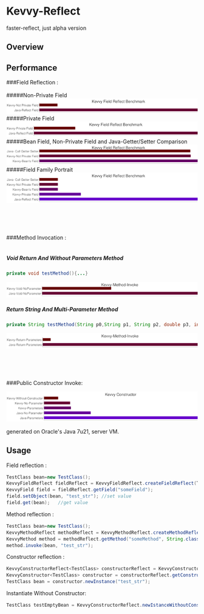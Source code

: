 # Kevvy-Reflect
faster-reflect, just alpha version

## Overview


## Performance
###Field Reflection :
<br><br>
#####Non-Private Field
![image](https://github.com/alimuya/kevvy-reflect/raw/master/build/res/benchmark/field/field_not_private_jdk7.png)
<br>
#####Private Field
![image](https://github.com/alimuya/kevvy-reflect/raw/master/build/res/benchmark/field/field_private_jdk7.png)
<br>
#####Bean Field, Non-Private Field and Java-Getter/Setter Comparison
![image](https://github.com/alimuya/kevvy-reflect/raw/master/build/res/benchmark/field/field_bean_public_gs_jdk7.png)
<br>
#####Field Family Portrait
![image](https://github.com/alimuya/kevvy-reflect/raw/master/build/res/benchmark/field/field_all_jdk7.png)


<br><br><br>

###Method Invocation :
<br><br>
##### Void Return And Without Parameters Method 
```java
private void testMethod(){...}
```
![image](https://github.com/alimuya/kevvy-reflect/raw/master/build/res/benchmark/method/method_void_nop_jdk7.png)
<br>
##### Return String And Multi-Parameter Method
```java
private String testMethod(String p0,String p1, String p2, double p3, int p4){...}
```
![image](https://github.com/alimuya/kevvy-reflect/raw/master/build/res/benchmark/method/method_return_ps_jdk7.png)

<br><br><br>

###Public Constructor Invoke:

![image](https://github.com/alimuya/kevvy-reflect/raw/master/build/res/benchmark/constructor/jdk7_constructor_all.png)


generated on Oracle's Java 7u21, server VM.

## Usage

Field reflection :

```java
TestClass bean=new TestClass();
KevvyFieldReflect fieldReflect = KevvyFieldReflect.createFieldReflect(TestClass.class);
KevvyField field = fieldReflect.getField("someField");
field.setObject(bean, "test_str"); //set value
field.get(bean);   //get value
```

Method reflection :

```java
TestClass bean=new TestClass();
KevvyMethodReflect methodReflect = KevvyMethodReflect.createMethodReflect(TestClass.class);
KevvyMethod method = methodReflect.getMethod("someMethod", String.class);
method.invoke(bean, "test_str");
```

Constructor reflection :

```java
KevvyConstructorReflect<TestClass> constructorReflect = KevvyConstructorReflect.createConstructor(TestClass.class);
KevvyConstructor<TestClass> constructor = constructorReflect.getConstructor(String.class);
TestClass bean = constructor.newInstance("test_str");
```

Instantiate Without Constructor:
```java
TestClass testEmptyBean = KevvyConstructorReflect.newIstanceWithoutConstructor(TestClass.class);
```

